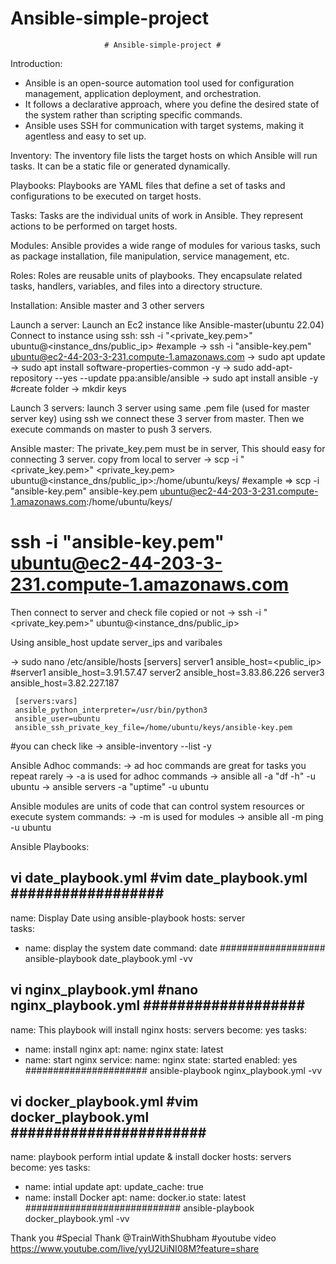 # Ansible-simple-project
                         # Ansible-simple-project #
Introduction: 
- Ansible is an open-source automation tool used for configuration management,
application deployment, and orchestration.
- It follows a declarative approach, where you define the desired state of the
system rather than scripting specific commands.
- Ansible uses SSH for communication with target systems, making it agentless
and easy to set up.

Inventory: The inventory file lists the target hosts on which Ansible will run
tasks. It can be a static file or generated dynamically.

Playbooks: Playbooks are YAML files that define a set of tasks and
configurations to be executed on target hosts.

Tasks: Tasks are the individual units of work in Ansible. They represent actions
to be performed on target hosts.

Modules: Ansible provides a wide range of modules for various tasks, such as
package installation, file manipulation, service management, etc.

Roles: Roles are reusable units of playbooks. They encapsulate related tasks,
handlers, variables, and files into a directory structure.


Installation:
Ansible master and 3 other servers

Launch a server:
 Launch an Ec2 instance like Ansible-master(ubuntu 22.04)
Connect to instance using ssh:
  ssh -i "<private_key.pem>" ubuntu@<instance_dns/public_ip>
  #example -> ssh -i "ansible-key.pem" ubuntu@ec2-44-203-3-231.compute-1.amazonaws.com
 -> sudo apt update
 -> sudo apt install software-properties-common -y
 -> sudo add-apt-repository --yes --update ppa:ansible/ansible
 -> sudo apt install ansible -y
#create folder 
 -> mkdir keys

Launch 3 servers:
 launch 3 server using same .pem file (used for master server key)
 using ssh we connect these 3 server from master.
 Then we execute commands on master to push 3 servers.

Ansible master:
 The private_key.pem must be in server, This should easy for connecting 3 server.
 copy from local to server
 -> scp -i "<private_key.pem>" <private_key.pem> ubuntu@<instance_dns/public_ip>:/home/ubuntu/keys/
 #example => scp -i "ansible-key.pem" ansible-key.pem ubuntu@ec2-44-203-3-231.compute-1.amazonaws.com:/home/ubuntu/keys/
 # ssh -i "ansible-key.pem" ubuntu@ec2-44-203-3-231.compute-1.amazonaws.com
 Then connect to server and check file copied or not 
 -> ssh -i "<private_key.pem>" ubuntu@<instance_dns/public_ip>

Using ansible_host update server_ips and varibales

  -> sudo nano /etc/ansible/hosts
     [servers]
     server1 ansible_host=<public_ip>
     #server1 ansible_host=3.91.57.47
     server2 ansible_host=3.83.86.226
     server3 ansible_host=3.82.227.187
     
     [servers:vars]
     ansible_python_interpreter=/usr/bin/python3
     ansible_user=ubuntu
     ansible_ssh_private_key_file=/home/ubuntu/keys/ansible-key.pem

  #you can check like
   -> ansible-inventory --list -y

Ansible Adhoc commands:
  -> ad hoc commands are great for tasks you repeat rarely
  -> -a is used for adhoc commands
  -> ansible all -a "df -h" -u ubuntu
  -> ansible servers -a "uptime" -u ubuntu

Ansible modules are units of code that can control system resources or execute system commands:
  -> -m is used for modules
  -> ansible all -m ping -u ubuntu

Ansible Playbooks:

vi date_playbook.yml
#vim date_playbook.yml
##################
-
 name: Display Date using ansible-playbook
 hosts: server   
 tasks:
  - name: display the system date
    command: date
###################
ansible-playbook date_playbook.yml -vv


vi nginx_playbook.yml
#nano nginx_playbook.yml
###################
-
 name: This playbook will install nginx
 hosts: servers
 become: yes
 tasks:
  - name: install nginx
    apt:
      name: nginx
      state: latest
  - name: start nginx
    service:
      name: nginx
      state: started
      enabled: yes
######################
ansible-playbook nginx_playbook.yml -vv


vi docker_playbook.yml
#vim docker_playbook.yml
#######################
-
 name: playbook perform intial update & install docker
 hosts: servers
 become: yes
 tasks:
   - name: intial update
     apt:
       update_cache: true
   - name: install Docker
     apt:
       name: docker.io
       state: latest
############################
ansible-playbook docker_playbook.yml -vv


Thank you 
#Special Thank @TrainWithShubham
#youtube video https://www.youtube.com/live/yyU2UiNI08M?feature=share
